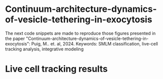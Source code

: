 # Continuum-architecture-dynamics-of-vesicle-tethering-in-exocytosis
The next code snippets are made to reproduce those figures presented in the paper "Continuum-architecture-dynamics-of-vesicle-tethering-in-exocytosis": Puig, M.. et. al, 2024.
Keywords: SMLM classification, live-cell tracking analysis, integrative modeling

# Live cell tracking results
